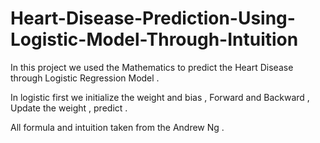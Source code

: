 # Heart-Disease-Prediction-Using-Logistic-Model-Through-Intuition



In this project we used the Mathematics to predict the Heart Disease through Logistic Regression Model .


In logistic first we initialize the weight and bias , Forward and Backward , Update the weight , predict . 

All formula and intuition taken from the Andrew Ng .
